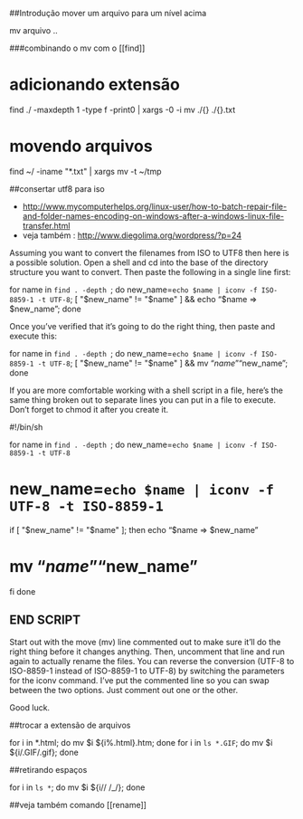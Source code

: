 ##Introdução
mover um arquivo para um nível acima

  mv arquivo ..

###combinando o mv com o [[find]]

# adicionando extensão
find ./ -maxdepth 1 -type f -print0 | xargs -0 -i mv ./{} ./{}.txt

# movendo arquivos
find ~/ -iname "*.txt" | xargs mv -t ~/tmp

##consertar utf8 para iso
* http://www.mycomputerhelps.org/linux-user/how-to-batch-repair-file-and-folder-names-encoding-on-windows-after-a-windows-linux-file-transfer.html
* veja também : http://www.diegolima.org/wordpress/?p=24

Assuming you want to convert the filenames from
ISO to UTF8 then here is a possible solution. Open
 a shell and cd into the base of the directory structure
 you want to convert. Then paste the following in a single line first:

for name in `find . -depth `; do new_name=`echo $name | iconv -f ISO-8859-1 -t UTF-8`; [ "$new_name" != "$name" ] && echo “$name => $new_name”; done


Once you’ve verified that it’s going to do
the right thing, then paste and execute this:

for name in `find . -depth `; do new_name=`echo $name | iconv -f ISO-8859-1 -t UTF-8`; [ "$new_name" != "$name" ] && mv “$name” “$new_name”; done


If you are more comfortable working with a shell
script in a file, here’s the same thing broken out
to separate lines you can put in a file to execute.
Don’t forget to chmod it after you create it.


#!/bin/sh

for name in `find . -depth `; do
new_name=`echo $name | iconv -f ISO-8859-1 -t UTF-8`
# new_name=`echo $name | iconv -f UTF-8 -t ISO-8859-1`
if [ "$new_name" != "$name" ]; then
echo “$name => $new_name”
# mv “$name” “$new_name”
fi
done
## END SCRIPT


Start out with the move (mv) line commented out to
make sure it’ll do the right thing before it changes
anything. Then, uncomment that line and run again to
actually rename the files. You can reverse the conversion
(UTF-8 to ISO-8859-1 instead of ISO-8859-1 to UTF-8)
 by switching the parameters for the iconv command.
 I’ve put the commented line so you can swap between
 the two options. Just comment out one or the other.

Good luck.

##trocar a extensão de arquivos

for i in *.html; do mv $i ${i%.html}.htm; done
for i in `ls *.GIF`; do mv $i ${i/.GIF/.gif}; done

##retirando espaços

for i in `ls *`; do mv $i ${i// /_/}; done

##veja também 
comando [[rename]]




